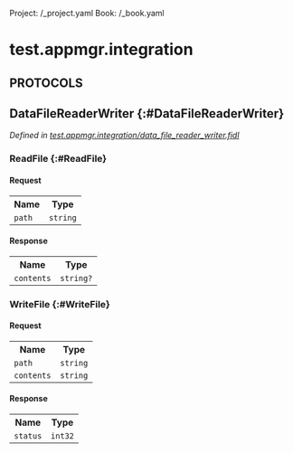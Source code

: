 Project: /_project.yaml
Book: /_book.yaml

# test.appmgr.integration


## **PROTOCOLS**

## DataFileReaderWriter {:#DataFileReaderWriter}
*Defined in [test.appmgr.integration/data_file_reader_writer.fidl](https://fuchsia.googlesource.com/fuchsia/+/master/garnet/bin/appmgr/integration_tests/util/data_file_reader_writer.fidl#12)*


### ReadFile {:#ReadFile}


#### Request
<table>
    <tr><th>Name</th><th>Type</th></tr>
    <tr>
            <td><code>path</code></td>
            <td>
                <code>string</code>
            </td>
        </tr></table>


#### Response
<table>
    <tr><th>Name</th><th>Type</th></tr>
    <tr>
            <td><code>contents</code></td>
            <td>
                <code>string?</code>
            </td>
        </tr></table>

### WriteFile {:#WriteFile}


#### Request
<table>
    <tr><th>Name</th><th>Type</th></tr>
    <tr>
            <td><code>path</code></td>
            <td>
                <code>string</code>
            </td>
        </tr><tr>
            <td><code>contents</code></td>
            <td>
                <code>string</code>
            </td>
        </tr></table>


#### Response
<table>
    <tr><th>Name</th><th>Type</th></tr>
    <tr>
            <td><code>status</code></td>
            <td>
                <code>int32</code>
            </td>
        </tr></table>















